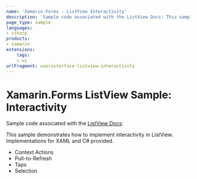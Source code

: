 ```yaml
---
name: 'Xamarin.Forms - ListView Interactivity'
description: 'Sample code associated with the ListView Docs: This sample demonstrates how to implement interactivity in ListView (UI)'
page_type: sample
languages:
- csharp
products:
- xamarin
extensions:
    tags:
    - ui
urlFragment: userinterface-listview-interactivity
---
```

# Xamarin.Forms ListView Sample: Interactivity

Sample code associated with the [ListView Docs](https://docs.microsoft.com/xamarin/xamarin-forms/user-interface/listview/):

This sample demonstrates how to implement interactivity in ListView. Implementations for XAML and C# provided.

- Context Actions
- Pull-to-Refresh
- Taps
- Selection
